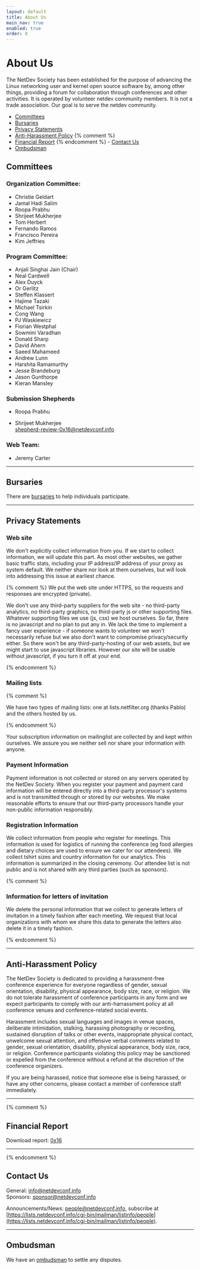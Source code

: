 ```yaml
---
layout: default
title: About Us
main_nav: true
enabled: true
order: 8
---
```


# About Us

The NetDev Society has been established for the purpose of advancing the Linux networking user and kernel open source software by, among other things, providing a forum for collaboration through conferences and other activities. It is operated by volunteer netdev community members. It is not a trade association. Our goal is to serve the netdev community.

- [Committees](#committees)
- [Bursaries](#bursaries)
- [Privacy Statements](#privacy-statements)
- [Anti-Harassment Policy](#anti-harassment-policy)
{% comment %}
- [Financial Report](#financial-report)
{% endcomment %} - [Contact Us](#contact-us)
- [Ombudsman](#ombudsman)


## Committees

### Organization Committee:

- Christie Geldart
- Jamal Hadi Salim
- Roopa Prabhu
- Shrijeet Mukherjee
- Tom Herbert
- Fernando Ramos
- Francisco Pereira
- Kim Jeffries

### Program Committee:

- Anjali Singhai Jain (Chair)
- Neal Cardwell
- Alex Duyck
- Or Gerlitz
- Steffen Klassert
- Hajime Tazaki
- Michael Tsirkin
- Cong Wang
- PJ Waskiewicz
- Florian Westphal
- Sowmini Varadhan
- Donald Sharp
- David Ahern
- Saeed Mahameed
- Andrew Lunn
- Harshita Ramamurthy
- Jesse Brandeburg
- Jason Gunthorpe
- Kieran Mansley

### Submission Shepherds

- Roopa Prabhu  
    
- Shrijeet Mukherjee  
    [shepherd-review-0x16@netdevconf.info](mailto:shepherd-review-0x16@netdevconf.info)

### Web Team:

- Jeremy Carter

---

## Bursaries

There are [bursaries](bursaries.html) to help individuals participate.

---

## Privacy Statements

### Web site

We don't explicitly collect information from you. If we start to collect
information, we will update this part. As most other websites, we gather basic
traffic stats, including your IP address/IP address of your proxy as system
default. We neither share nor look at them ourselves, but will look into
addressing this issue at earliest chance.

{% comment %}
We put the web site under HTTPS, so the requests and responses are encrypted
(private).

We don't use any third-party suppliers for the web site - no third-party
analytics, no third-party graphics, no third-party js or other supporting
files. Whatever supporting files we use (js, css) we host ourselves. So far,
there is no javascript and no plan to put any in. We lack the time to implement
a fancy user experience - if someone wants to volunteer we won't necessarily
refuse but we also don't want to compromise privacy/security either. So there
won't be any third-party-hosting of our web assets, but we might start to use
javascript libraries. However our site will be usable without javascript, if
you turn it off at your end.

{% endcomment %}

### Mailing lists

{% comment %}

We have two types of mailing lists: one at lists.netfilter.org (thanks Pablo)
and the others hosted by us.

{% endcomment %}

Your subscription information on mailinglist are collected by and kept within
ourselves. We assure you we neither sell nor share your information with
anyone.

### Payment Information

Payment information is not collected or stored on any servers operated by the
NetDev Society. When you register your payment and payment card information
will be entered directly into a third-party processor's systems and is not
transmitted through or stored by our websites. We make reasonable efforts to
ensure that our third-party processors handle your non-public information
responsibly.

### Registration Information

We collect information from people who register for meetings. This information
is used for logistics of running the conference (eg food allergies and dietary
choices are used to ensure we cater for our attendees). We collect tshirt sizes
and country information for our analytics. This information is summarized in
the closing ceremony. Our attendee list is not public and is not shared with
any third parties (such as sponsors).

{% comment %}

### Information for letters of invitation

We delete the personal information that we collect to generate letters of
invitation in a timely fashion after each meeting. We request that local
organizations with whom we share this data to generate the letters also delete
it in a timely fashion.

{% endcomment %}

---

## Anti-Harassment Policy

The NetDev Society is dedicated to providing a harassment-free conference
experience for everyone regardless of gender, sexual orientation, disability,
physical appearance, body size, race, or religion. We do not tolerate
harassment of conference participants in any form and we expect participants to
comply with our anti-harrassment policy at all conference venues and
conference-related social events.

Harassment includes sexual languages and images in venue spaces, deliberate
intimidation, stalking, harassing photography or recording, sustained
disruption of talks or other events, inappropriate physical contact, unwelcome
sexual attention, and offensive verbal comments related to gender, sexual
orientation, disability, physical appearance, body size, race, or religion.
Conference participants violating this policy may be sanctioned or expelled
from the conference without a refund at the discretion of the conference
organizers.

If you are being harassed, notice that someone else is being harassed, or have
any other concerns, please contact a member of conference staff immediately.

---

{% comment %}

## Financial Report

Download report: [0x16](/0x16-conference-preliminary.pdf)

---

{% endcomment %}

## Contact Us

General: [info@netdevconf.info](mailto:info@netdevconf.info?Subject=ContactUs)  
Sponsors: [sponsor@netdevconf.info](mailto:sponsor@netdevconf.info)

  
Announcements/News: people@netdevconf.info, subscribe at
[https://lists.netdevconf.info/cgi-bin/mailman/listinfo/people](https://lists.netdevconf.info/cgi-bin/mailman/listinfo/people).  

---

## Ombudsman

We have an [ombudsman](ombudsman.html) to settle any disputes.
